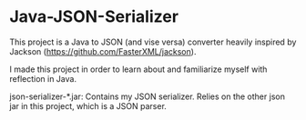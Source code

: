 # Java-JSON-Serializer
This project is a Java to JSON (and vise versa) converter heavily inspired by Jackson (https://github.com/FasterXML/jackson). 

I made this project in order to learn about and familiarize myself with reflection in Java.

json-serializer-*.jar: Contains my JSON serializer. Relies on the other json jar in this project, which is a JSON parser. 
